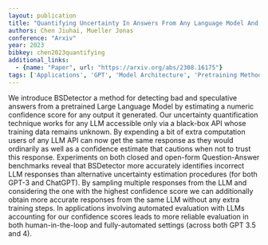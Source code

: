 ```yaml
---
layout: publication
title: "Quantifying Uncertainty In Answers From Any Language Model And Enhancing Their Trustworthiness"
authors: Chen Jiuhai, Mueller Jonas
conference: "Arxiv"
year: 2023
bibkey: chen2023quantifying
additional_links:
  - {name: "Paper", url: "https://arxiv.org/abs/2308.16175"}
tags: ['Applications', 'GPT', 'Model Architecture', 'Pretraining Methods', 'Tools', 'Training Techniques']
---
```

We introduce BSDetector a method for detecting bad and speculative answers from a pretrained Large Language Model by estimating a numeric confidence score for any output it generated. Our uncertainty quantification technique works for any LLM accessible only via a black-box API whose training data remains unknown. By expending a bit of extra computation users of any LLM API can now get the same response as they would ordinarily as well as a confidence estimate that cautions when not to trust this response. Experiments on both closed and open-form Question-Answer benchmarks reveal that BSDetector more accurately identifies incorrect LLM responses than alternative uncertainty estimation procedures (for both GPT-3 and ChatGPT). By sampling multiple responses from the LLM and considering the one with the highest confidence score we can additionally obtain more accurate responses from the same LLM without any extra training steps. In applications involving automated evaluation with LLMs accounting for our confidence scores leads to more reliable evaluation in both human-in-the-loop and fully-automated settings (across both GPT 3.5 and 4).
